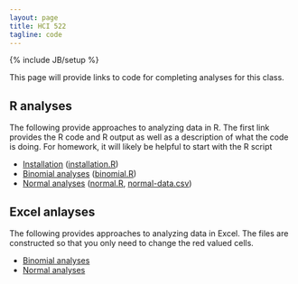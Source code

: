 ```yaml
--- 
layout: page
title: HCI 522
tagline: code
---
```

{% include JB/setup %}

This page will provide links to code for completing analyses for this class. 

## R analyses

The following provide approaches to analyzing data in R. 
The first link provides the R code and R output as well as a description of what
the code is doing. 
For homework, it will likely be helpful to start with the R script 

- [Installation](installation/installation.html) ([installation.R](installation/installation.R))
- [Binomial analyses](binomial/binomial.html) ([binomial.R](binomial/binomial.R))
- [Normal analyses](normal/normal.html) ([normal.R](normal/normal.R), [normal-data.csv](normal/normal-data.csv)) 

## Excel anlayses

The following provides approaches to analyzing data in Excel. 
The files are constructed so that you only need to change the red valued cells. 

- [Binomial analyses](binomial/binomial.xlsx)
- [Normal analyses](normal/normal.xlsx)
